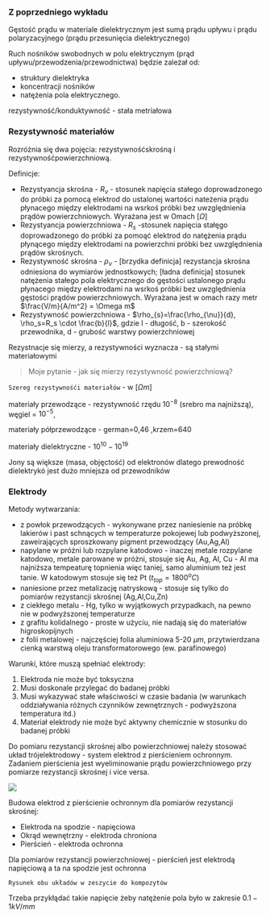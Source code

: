 ### Z poprzedniego wykładu

Gęstość prądu w materiale dielektrycznym jest sumą prądu upływu i prądu polaryzacyjnego (prądu przesunięcia dielektrycznego)

Ruch nośników swobodnych w polu elektrycznym (prąd upływu/przewodzenia/przewodnictwa) będzie zależał od:
 * struktury dielektryka
 * koncentracji nośników 
 * natężenia pola elektrycznego.

rezystywność/konduktywność - stała metriałowa

### Rezystywność materiałów

Rozróżnia się dwa pojęcia: rezystywnośćskrośną i rezystywnośćpowierzchniową.

Definicje:

* Rezystyancja skrośna - $R_{\nu}$ - stosunek napięcia stałego doprowadzonego do próbki za pomocą elektrod do ustalonej wartości nateżenia prądu płynacego między elektrodami na wsrkoś próbki bez uwzględnienia prądów powierzchniowych. Wyrażana jest w Omach $[\Omega]$
* Rezystyancja powierzchniowa - $R_{s}$ -stosunek napięcia stałęgo doprowadzonego do próbki za pomoąć elektrod do natężenia prądu płynącego między elektrodami na powierzchni próbki bez uwzględnienia prądów skrośnych. 
* Rezystywność skrośna - $\rho_{\nu}$ - [brzydka definicja] rezystancja skrośna odniesiona do wymiarów jednostkowych; [ładna definicja] stosunek natężenia stałego pola elektrycznego do gęstości ustalonego prądu płynacego między elektrodami na wsrkoś próbki bez uwzględnienia gęstości prądów powierzchniowych. Wyrażana jest w omach razy metr $\frac{V/m}{A/m^2} = \Omega m$
* Rezystywność powierzchniowa - $\rho_{s}=\frac{\rho_{\nu}}{d}, \rho_s=R_s \cdot \frac{b}{l}$, gdzie l - długość, b - szerokość przewodnika, d - grubość warstwy powierzchniowej

Rezystnacje się mierzy, a rezystywności wyznacza - są stałymi materiałowymi

> Moje pytanie - jak się mierzy rezystywność powierzchniową?

`Szereg rezystywnośći materiałów` - w $[\Omega m]$

materiały przewodzące - rezystywność rzędu $10^{-8}$ (srebro ma najniższą), węgiel = $10^{-5}$, 

materiały półprzewodzące - german=0,46 ,krzem=640

materiały dielektryczne - $10^{10}-10^{19}$ 

Jony są większe (masa, objęctość) od elektronów dlatego prewodność dielektrykó jest dużo mniejsza od przewodników

### Elektrody

Metody wytwarzania:

* z powłok przewodzących - wykonywane przez naniesienie na próbkę lakierów i past schnących w temperaturze pokojewej lub podwyższonej, zaweirających sproszkowany pigment przewodzący (Au,Ag,Al)
* napylane w próżni lub rozpylane katodowo - inaczej metale rozpylane katodowo, metale parowane w próżni, stosuje się Au, Ag, Al, Cu - Al ma najniższa tempeaturę topnienia więc taniej, samo aluminium też jest tanie. W katodowym stosuje się też Pt ($t_{top}=1800^oC$)
* naniesione przez metalizację natryskową - stosuje się tylko do pomiarów rezystancji skrośnej (Ag,Al,Cu,Zn)
* z ciekłego metalu - Hg, tylko w wyjątkowych przypadkach, na pewno nie w podwyższonej temperaturze
* z grafitu kolidalnego - proste w użyciu, nie nadają się do materiałów higroskopijnych 
* z folii metalowej - najczęściej folia aluminiowa 5-20 $\mu m$, przytwierdzana cienką warstwą oleju transformatorowego (ew. parafinowego)

Warunki, które muszą spełniać elektrody:

1. Elektroda nie może być toksyczna
2. Musi doskonale przylegać do badanej próbki
3. Musi wykazywać stałe właściwości w czasie badania (w warunkach oddziaływania różnych czynników zewnętrznych - podwyższona temperatura itd.) 
4. Materiał elektrody nie może być aktywny chemicznie w stosunku do badanej próbki

Do pomiaru rezystancji skrośnej albo powierzchniowej należy stosować układ trójelektrodowy - system elektrod z pierścieniem ochronnym. Zadaniem pierścienia jest wyeliminowanie prądu powierzchniowego przy pomiarze rezystancji skrośnej i vice versa. 

![](https://i.imgur.com/VvboZfK.png)

Budowa elektrod z pierścienie ochronnym dla pomiarów rezystancji skrośnej:

* Elektroda na spodzie - napięciowa
* Okrąd wewnętrzny - elektroda chroniona
* Pierścień - elektroda ochronna

Dla pomiarów rezystancji powierzchniowej - pierścień jest elektrodą napięciową a ta na spodzie jest ochronna

`Rysunek obu układów w zeszycie do kompozytów`

Trzeba przykłądać takie napięcie żeby natężenie pola było w zakresie $0.1-1kV/mm$